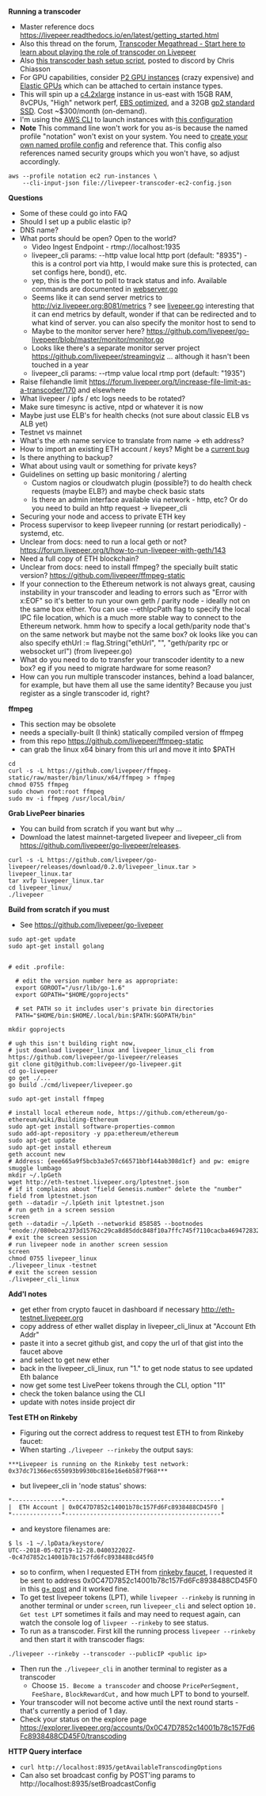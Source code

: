 **Running a transcoder**  
  * Master reference docs https://livepeer.readthedocs.io/en/latest/getting_started.html  
  * Also this thread on the forum, [Transcoder Megathread - Start here to learn about playing the role of transcoder on Livepeer](https://forum.livepeer.org/t/transcoder-megathread-start-here-to-learn-about-playing-the-role-of-transcoder-on-livepeer/190)  
  * Also [this transcoder bash setup script](https://gist.github.com/ChrisChiasson/206b2500d1792135ef7e41dc825f8122), posted to discord by Chris Chiasson  
  * For GPU capabilities, consider [P2 GPU instances](https://aws.amazon.com/ec2/instance-types/p2/) (crazy expensive) and [Elastic GPUs](https://aws.amazon.com/ec2/elastic-gpus/details/) which can be attached to certain instance types.    
  * This will spin up a [c4.2xlarge](https://www.ec2instances.info/?filter=c4.2xlarge&cost_duration=monthly) instance in us-east with 15GB RAM, 8vCPUs, "High" network perf, [EBS optimized](https://docs.aws.amazon.com/AWSEC2/latest/UserGuide/EBSOptimized.html), and a 32GB [gp2 standard SSD](https://docs.aws.amazon.com/AWSEC2/latest/UserGuide/EBSVolumeTypes.html#EBSVolumeTypes_gp2). Cost ~$300/month (on-demand).  
  * I'm using the [AWS CLI](https://docs.aws.amazon.com/cli/latest/userguide/installing.html) to launch instances with [this configuration](https://gist.github.com/alexlines/f8a83c4705755b74e7592e686a4832e9)  
  * **Note** This command line won't work for you as-is because the named profile "notation" won't exist on your system. You need to [create your own named profile config](https://docs.aws.amazon.com/cli/latest/userguide/cli-multiple-profiles.html) and reference that. This config also references named security groups which you won't have, so adjust accordingly.  


```
aws --profile notation ec2 run-instances \
    --cli-input-json file://livepeer-transcoder-ec2-config.json
```  


**Questions**  
  * Some of these could go into FAQ
  * Should I set up a public elastic ip?  
  * DNS name?  
  * What ports should be open? Open to the world?  
    * Video Ingest Endpoint - rtmp://localhost:1935  
    * livepeer_cli params: --http value local http port (default: "8935")  - this is a control port via http, I would make sure this is protected, can set configs here, bond(), etc.  
    * yep, this is the port to poll to track status and info. Available commands are documented in [webserver.go](https://github.com/livepeer/go-livepeer/blob/ec288f43b60fbf3bd61f81b636538b5b004aaa86/server/webserver.go)  
    * Seems like it can send server metrics to http://viz.livepeer.org:8081/metrics ? see [livepeer.go](https://github.com/livepeer/go-livepeer/blob/master/cmd/livepeer/livepeer.go) interesting that it can end metrics by default, wonder if that can be redirected and to what kind of server. you can also specify the monitor host to send to  
    * Maybe to the monitor server here? https://github.com/livepeer/go-livepeer/blob/master/monitor/monitor.go  
    * Looks like there's a separate monitor server project https://github.com/livepeer/streamingviz  ... although it hasn't been touched in a year  
    * livepeer_cli params: --rtmp value local rtmp port (default: "1935")  
  * Raise filehandle limit  https://forum.livepeer.org/t/increase-file-limit-as-a-transcoder/170 and elsewhere  
  * What livepeer / ipfs / etc logs needs to be rotated?  
  * Make sure timesync is active, ntpd or whatever it is now  
  * Maybe just use ELB's for health checks (not sure about classic ELB vs ALB yet)  
  * Testnet vs mainnet  
  * What's the .eth name service to translate from name -> eth address?  
  * How to import an existing ETH account / keys? Might be a [current bug](https://github.com/livepeer/go-livepeer/issues/304)  
  * Is there anything to backup?  
  * What about using vault or something for private keys? 
  * Guidelines on setting up basic monitoring / alerting  
    * Custom nagios or cloudwatch plugin (possible?) to do health check requests (maybe ELB?) and maybe check basic stats  
    * Is there an admin interface available via network - http, etc? Or do you need to build an http request -> livepeer_cli  
  * Securing your node and access to private ETH key  
  * Process supervisor to keep livepeer running (or restart periodically) - systemd, etc.  
  * Unclear from docs: need to run a local geth or not? https://forum.livepeer.org/t/how-to-run-livepeer-with-geth/143  
  * Need a full copy of ETH blockchain?  
  * Unclear from docs: need to install ffmpeg? the specially built static version? https://github.com/livepeer/ffmpeg-static  
  * If your connection to the Ethereum network is not always great, causing instability in your transcoder and leading to errors such as "Error with x:EOF" so it's better to run your own geth / parity node - ideally not on the same box either. You can use --ethIpcPath flag to specify the local IPC file location, which is a much more stable way to connect to the Ethereum network. hmm how to specify a local geth/parity node that's on the same network but maybe not the same box? ok looks like you can also specify ethUrl := flag.String("ethUrl", "", "geth/parity rpc or websocket url")  (from livepeer.go)    
  * What do you need to do to transfer your transcoder identity to a new box? eg if you need to migrate hardware for some reason?  
  * How can you run multiple transcoder instances, behind a load balancer, for example, but have them all use the same identity? Because you just register as a single transcoder id, right?  


**ffmpeg**  
  * This section may be obsolete  
  * needs a specially-built (I think) statically compiled version of ffmpeg  
  * from this repo https://github.com/livepeer/ffmpeg-static  
  * can grab the linux x64 binary from this url and move it into $PATH  
```
cd
curl -s -L https://github.com/livepeer/ffmpeg-static/raw/master/bin/linux/x64/ffmpeg > ffmpeg
chmod 0755 ffmpeg
sudo chown root:root ffmpeg
sudo mv -i ffmpeg /usr/local/bin/
```

**Grab LivePeer binaries**  
  * You can build from scratch if you want but why ...
  * Download the latest mainnet-targeted livepeer and livepeer_cli from https://github.com/livepeer/go-livepeer/releases.  
```
curl -s -L https://github.com/livepeer/go-livepeer/releases/download/0.2.0/livepeer_linux.tar > livepeer_linux.tar
tar xvfp livepeer_linux.tar
cd livepeer_linux/
./livepeer
```


**Build from scratch if you must**  
  * See https://github.com/livepeer/go-livepeer  
```
sudo apt-get update
sudo apt-get install golang


# edit .profile:

  # edit the version number here as appropriate:
  export GOROOT="/usr/lib/go-1.6"
  export GOPATH="$HOME/goprojects"

  # set PATH so it includes user's private bin directories
  PATH="$HOME/bin:$HOME/.local/bin:$PATH:$GOPATH/bin"
  
mkdir goprojects

# ugh this isn't building right now, 
# just download livepeer_linux and livepeer_linux_cli from https://github.com/livepeer/go-livepeer/releases 
git clone git@github.com:livepeer/go-livepeer.git
cd go-livepeer
go get ./...
go build ./cmd/livepeer/livepeer.go

sudo apt-get install ffmpeg

# install local ethereum node, https://github.com/ethereum/go-ethereum/wiki/Building-Ethereum
sudo apt-get install software-properties-common
sudo add-apt-repository -y ppa:ethereum/ethereum
sudo apt-get update
sudo apt-get install ethereum
geth account new
# Address: {eee665a9f5bcb3a3e57c66571bbf144ab308d1cf} and pw: emigre smuggle lumbago
mkdir ~/.lpGeth
wget http://eth-testnet.livepeer.org/lptestnet.json
# if it complains about "field Genesis.number" delete the "number" field from lptestnet.json
geth --datadir ~/.lpGeth init lptestnet.json
# run geth in a screen session
screen
geth --datadir ~/.lpGeth --networkid 858585 --bootnodes "enode://080ebca2373d15762c29ca8d85ddc848f10a7ffc745f7110cacba4694728325d645292cb512d7168323bd0af1650fca825ff54c8dba20aec8878498fae3ff3c6@18.221.67.74:30303"
# exit the screen session
# run livepeer node in another screen session
screen
chmod 0755 livepeer_linux 
./livepeer_linux -testnet
# exit the screen session
./livepeer_cli_linux
```


**Add'l notes**  
  * get ether from crypto faucet in dashboard if necessary http://eth-testnet.livepeer.org
  * copy address of ether wallet display in livepeer_cli_linux at "Account Eth Addr"
  * paste it into a secret github gist, and copy the url of that gist into the faucet above
  * and select to get new ether
  * back in the livepeer_cli_linux, run "1." to get node status to see updated Eth balance
  * now get some test LivePeer tokens through the CLI, option "11"
  * check the token balance using the CLI
  * update with notes inside project dir  
  
  
**Test ETH on Rinkeby**  
  * Figuring out the correct address to request test ETH to from Rinkeby faucet:
  * When starting `./livepeer --rinkeby` the output says:  
```
***Livepeer is running on the Rinkeby test network: 0x37dc71366ec655093b9930bc816e16e6b587f968***
``` 
  * but livepeer_cli in 'node status' shows:
```
*--------------*--------------------------------------------*
|  ETH Account | 0x0C47D7852c14001b78c157Fd6Fc8938488CD45F0 |
*--------------*--------------------------------------------*
```
  * and keystore filenames are: 
```
$ ls -1 ~/.lpData/keystore/
UTC--2018-05-02T19-12-28.040032202Z--0c47d7852c14001b78c157fd6fc8938488cd45f0
```
  * so to confirm, when I requested ETH from [rinkeby faucet](https://faucet.rinkeby.io/), I requested it be sent to address 0x0C47D7852c14001b78c157Fd6Fc8938488CD45F0 in this [g+ post](https://plus.google.com/+alexlines/posts/HesTiinUH9v) and it worked fine.  
  * To get test livepeer tokens (LPT), while `livepeer --rinkeby` is running in another terminal or under `screen`, run `livepeer_cli` and select option `10. Get test LPT` sometimes it fails and may need to request again, can watch the console log of `livpeer --rinkeby` to see status.  
  * To run as a transcoder. First kill the running process `livepeer --rinkeby` and then start it with transcoder flags:  
  ```
  ./livepeer --rinkeby --transcoder --publicIP <public ip>  
  ```
  * Then run the `./livepeer_cli` in another terminal to register as a transcoder
    * Choose `15. Become a transcoder`  and choose `PricePerSegment,` `FeeShare,` `BlockRewardCut,` and how much LPT to bond to yourself.  
  * Your transcoder will not become active until the next round starts - that's currently a period of 1 day.  
  * Check your status on the explore page https://explorer.livepeer.org/accounts/0x0C47D7852c14001b78c157Fd6Fc8938488CD45F0/transcoding  
  
**HTTP Query interface**  
  * `curl http://localhost:8935/getAvailableTranscodingOptions`  
  * Can also set broadcast config by POST'ing params to http://localhost:8935/setBroadcastConfig  
  

